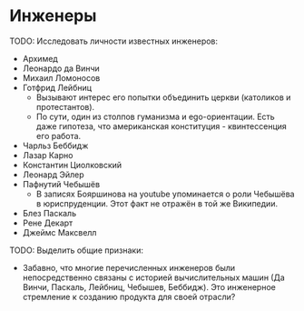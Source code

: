 # Инженеры

TODO: Исследовать личности известных инженеров:
* Архимед
* Леонардо да Винчи
* Михаил Ломоносов
* Готфрид Лейбниц
  * Вызывают интерес его попытки объединить церкви (католиков и протестантов).
  * По сути, один из столпов гуманизма и ego-ориентации. Есть даже гипотеза,
    что американская конституция - квинтессенция его работа.
* Чарльз Беббидж
* Лазар Карно
* Константин Циолковский
* Леонард Эйлер
* Пафнутий Чебышёв
  * В записях Бояршинова на youtube упоминается о роли Чебышёва в юриспруденции.
    Этот факт не отражён в той же Википедии.
* Блез Паскаль
* Рене Декарт
* Джеймс Максвелл

TODO: Выделить общие признаки:
* Забавно, что многие перечисленных инженеров были непосредственно связаны с
  историей вычислительных машин (Да Винчи, Паскаль, Лейбниц, Чебышев, Беббидж).
  Это инженерное стремление к созданию продукта для своей отрасли?
